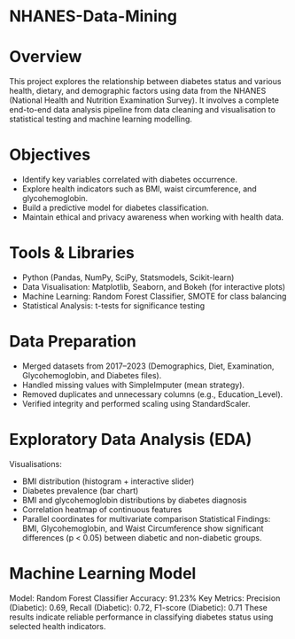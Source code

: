 # NHANES-Data-Mining

# Overview
This project explores the relationship between diabetes status and various health, dietary, and demographic factors using data from the NHANES (National Health and Nutrition Examination Survey).
It involves a complete end-to-end data analysis pipeline from data cleaning and visualisation to statistical testing and machine learning modelling.

# Objectives
- Identify key variables correlated with diabetes occurrence.
- Explore health indicators such as BMI, waist circumference, and glycohemoglobin.
- Build a predictive model for diabetes classification.
- Maintain ethical and privacy awareness when working with health data.

# Tools & Libraries
- Python (Pandas, NumPy, SciPy, Statsmodels, Scikit-learn)
- Data Visualisation: Matplotlib, Seaborn, and Bokeh (for interactive plots)
- Machine Learning: Random Forest Classifier, SMOTE for class balancing
- Statistical Analysis: t-tests for significance testing

# Data Preparation
- Merged datasets from 2017–2023 (Demographics, Diet, Examination, Glycohemoglobin, and Diabetes files).
- Handled missing values with SimpleImputer (mean strategy).
- Removed duplicates and unnecessary columns (e.g., Education_Level).
- Verified integrity and performed scaling using StandardScaler.

# Exploratory Data Analysis (EDA)
Visualisations:
- BMI distribution (histogram + interactive slider)
- Diabetes prevalence (bar chart)
- BMI and glycohemoglobin distributions by diabetes diagnosis
- Correlation heatmap of continuous features
- Parallel coordinates for multivariate comparison
Statistical Findings:
BMI, Glycohemoglobin, and Waist Circumference show significant differences (p < 0.05) between diabetic and non-diabetic groups.

# Machine Learning Model
Model: Random Forest Classifier
Accuracy: 91.23%
Key Metrics:
Precision (Diabetic): 0.69, Recall (Diabetic): 0.72, F1-score (Diabetic): 0.71
These results indicate reliable performance in classifying diabetes status using selected health indicators.

